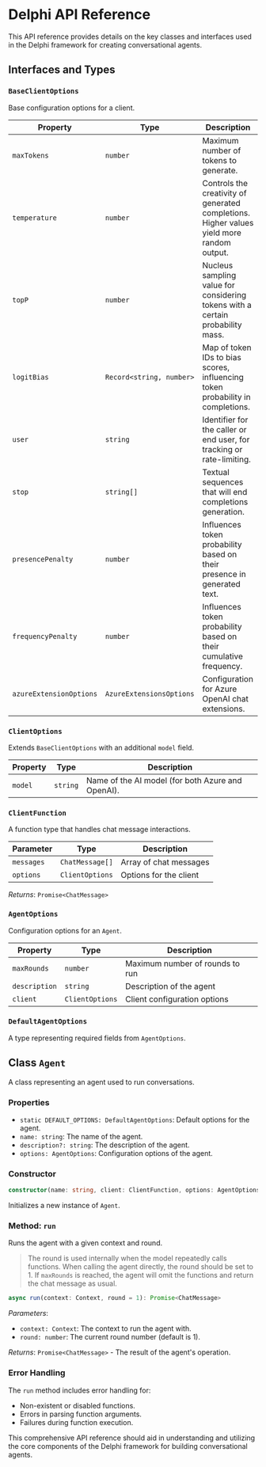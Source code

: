 # Delphi API Reference

This API reference provides details on the key classes and interfaces used in
the Delphi framework for creating conversational agents.

## Interfaces and Types

### `BaseClientOptions`

Base configuration options for a client.

| Property                | Type                     | Description                                                                               |
| ----------------------- | ------------------------ | ----------------------------------------------------------------------------------------- |
| `maxTokens`             | `number`                 | Maximum number of tokens to generate.                                                     |
| `temperature`           | `number`                 | Controls the creativity of generated completions. Higher values yield more random output. |
| `topP`                  | `number`                 | Nucleus sampling value for considering tokens with a certain probability mass.            |
| `logitBias`             | `Record<string, number>` | Map of token IDs to bias scores, influencing token probability in completions.            |
| `user`                  | `string`                 | Identifier for the caller or end user, for tracking or rate-limiting.                     |
| `stop`                  | `string[]`               | Textual sequences that will end completions generation.                                   |
| `presencePenalty`       | `number`                 | Influences token probability based on their presence in generated text.                   |
| `frequencyPenalty`      | `number`                 | Influences token probability based on their cumulative frequency.                         |
| `azureExtensionOptions` | `AzureExtensionsOptions` | Configuration for Azure OpenAI chat extensions.                                           |

### `ClientOptions`

Extends `BaseClientOptions` with an additional `model` field.

| Property | Type     | Description                                       |
| -------- | -------- | ------------------------------------------------- |
| `model`  | `string` | Name of the AI model (for both Azure and OpenAI). |

### `ClientFunction`

A function type that handles chat message interactions.

| Parameter  | Type            | Description            |
| ---------- | --------------- | ---------------------- |
| `messages` | `ChatMessage[]` | Array of chat messages |
| `options`  | `ClientOptions` | Options for the client |

_Returns_: `Promise<ChatMessage>`

### `AgentOptions`

Configuration options for an `Agent`.

| Property      | Type            | Description                     |
| ------------- | --------------- | ------------------------------- |
| `maxRounds`   | `number`        | Maximum number of rounds to run |
| `description` | `string`        | Description of the agent        |
| `client`      | `ClientOptions` | Client configuration options    |

### `DefaultAgentOptions`

A type representing required fields from `AgentOptions`.

## Class `Agent`

A class representing an agent used to run conversations.

### Properties

- `static DEFAULT_OPTIONS: DefaultAgentOptions`: Default options for the agent.
- `name: string`: The name of the agent.
- `description?: string`: The description of the agent.
- `options: AgentOptions`: Configuration options of the agent.

### Constructor

```typescript
constructor(name: string, client: ClientFunction, options: AgentOptions)
```

Initializes a new instance of `Agent`.

### Method: `run`

Runs the agent with a given context and round.

> The round is used internally when the model repeatedly calls functions. When
> calling the agent directly, the round should be set to 1. If `maxRounds` is
> reached, the agent will omit the functions and return the chat message as
> usual.

```typescript
async run(context: Context, round = 1): Promise<ChatMessage>
```

_Parameters_:

- `context: Context`: The context to run the agent with.
- `round: number`: The current round number (default is 1).

_Returns_: `Promise<ChatMessage>` - The result of the agent's operation.

### Error Handling

The `run` method includes error handling for:

- Non-existent or disabled functions.
- Errors in parsing function arguments.
- Failures during function execution.

This comprehensive API reference should aid in understanding and utilizing the
core components of the Delphi framework for building conversational agents.
